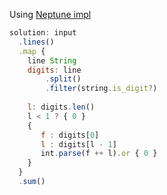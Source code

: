 Using [Neptune impl](https://www.reddit.com/r/ProgrammingLanguages/s/ZJ4D36oZ2J)

```js
solution: input
  .lines()
  .map {
    line String
    digits: line
        .split()
        .filter(string.is_digit?)
   
    l: digits.len()
    l < 1 ? { 0 } 
    {
       f : digits[0]
       l : digits[l - 1]
       int.parse(f ++ l).or { 0 }
    }
  }
  .sum()
```